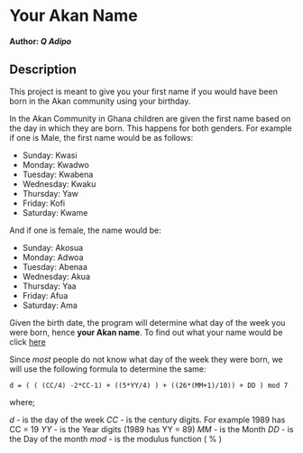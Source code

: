 # Your Akan Name

#### Author: *Q Adipo*


## Description
This project is meant to give you your first name if you would have been born in the Akan community using your birthday.

In the Akan Community in Ghana children are given the first name based on the day in which they are born. This happens for both genders. For example if one is Male, the first name would be as follows:

- Sunday: Kwasi
- Monday: Kwadwo
- Tuesday: Kwabena
- Wednesday: Kwaku
- Thursday:  Yaw
- Friday: Kofi
- Saturday: Kwame

And if one is female, the name would be:

- Sunday: Akosua
- Monday: Adwoa
- Tuesday: Abenaa
- Wednesday: Akua
- Thursday:  Yaa
- Friday: Afua
- Saturday: Ama

Given the birth date, the program will determine what day of the week you were born, hence **your Akan name**. To find out what your name would be click [here]()

Since *most* people do not know what day of the week they were born, we will use the following formula to determine the same:

    d = ( ( (CC/4) -2*CC-1) + ((5*YY/4) ) + ((26*(MM+1)/10)) + DD ) mod 7

 where;

 *d* - is the day of the week
 *CC* - is the century digits. For example 1989 has CC = 19
 *YY* - is the Year digits (1989 has YY = 89)
 *MM* -  is the Month
 *DD* - is the Day of the month 
 *mod* - is the modulus function ( % )
